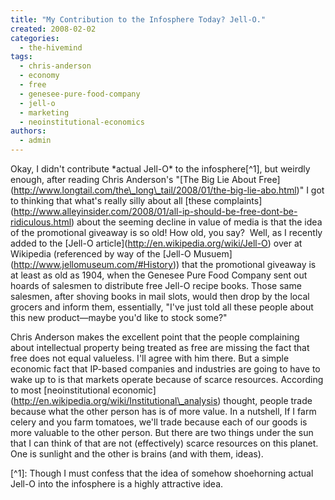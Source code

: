 ```yaml
---
title: "My Contribution to the Infosphere Today? Jell-O."
created: 2008-02-02
categories: 
  - the-hivemind
tags: 
  - chris-anderson
  - economy
  - free
  - genesee-pure-food-company
  - jell-o
  - marketing
  - neoinstitutional-economics
authors: 
  - admin
---
```


Okay, I didn't contribute \*actual Jell-O\* to the infosphere\[^1\], but weirdly enough, after reading Chris Anderson's "\[The Big Lie About Free\](http://www.longtail.com/the\_long\_tail/2008/01/the-big-lie-abo.html)" I got to thinking that what's really silly about all \[these complaints\](http://www.alleyinsider.com/2008/01/all-ip-should-be-free-dont-be-ridiculous.html) about the seeming decline in value of media is that the idea of the promotional giveaway is so old! How old, you say?  Well, as I recently added to the \[Jell-O article\](http://en.wikipedia.org/wiki/Jell-O) over at Wikipedia (referenced by way of the \[Jell-O Musuem\](http://www.jellomuseum.com/#History)) that the promotional giveaway is at least as old as 1904, when the Genesee Pure Food Company sent out hoards of salesmen to distribute free Jell-O recipe books. Those same salesmen, after shoving books in mail slots, would then drop by the local grocers and inform them, essentially, "I've just told all these people about this new product—maybe you'd like to stock some?"

Chris Anderson makes the excellent point that the people complaining about intellectual property being treated as free are missing the fact that free does not equal valueless. I'll agree with him there. But a simple economic fact that IP-based companies and industries are going to have to wake up to is that markets operate because of scarce resources. According to most \[neoinstitutional economic\](http://en.wikipedia.org/wiki/Institutional\_analysis) thought, people trade because what the other person has is of more value. In a nutshell, If I farm celery and you farm tomatoes, we'll trade because each of our goods is more valuable to the other person. But there are two things under the sun that I can think of that are not (effectively) scarce resources on this planet. One is sunlight and the other is brains (and with them, ideas).

\[^1\]: Though I must confess that the idea of somehow shoehorning actual Jell-O into the infosphere is a highly attractive idea.
